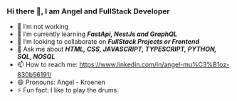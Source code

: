 ### Hi there 👋, I am Angel and FullStack Developer


- 🔭 I’m not working
- 🌱 I’m currently learning ***FastApi, NestJs and GraphQL***
- 👯 I’m looking to collaborate on ***FullStack Projects or Frontend***
- 💬 Ask me about ***HTML, CSS, JAVASCRIPT, TYPESCRIPT, PYTHON, SQL, NOSQL***
- 📫 How to reach me: https://www.linkedin.com/in/angel-mu%C3%B1oz-830b56191/ 
- 😄 Pronouns: Angel - Kroenen 
- ⚡ Fun fact: I like to play the drums
